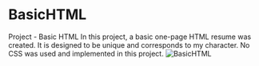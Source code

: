 # BasicHTML
Project - Basic HTML
In this project, a basic one-page HTML resume was created. It is designed to be unique and corresponds to my character. No CSS was used and implemented in this project.
![BasicHTML](https://user-images.githubusercontent.com/124061786/215933078-a146656f-0518-459e-9d6e-5fb8d426faec.png)
